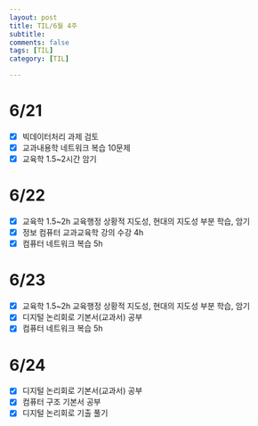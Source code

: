 ```yaml
---
layout: post
title: TIL/6월 4주
subtitle: 
comments: false
tags: [TIL]
category: [TIL]

---
```


# 6/21
- [x] 빅데이터처리 과제 검토
- [x] 교과내용학 네트워크 복습 10문제
- [x] 교육학 1.5~2시간 암기

# 6/22
- [x] 교육학 1.5~2h 교육행정 상황적 지도성, 현대의 지도성 부분 학습, 암기
- [x] 정보 컴퓨터 교과교육학 강의 수강 4h
- [x] 컴퓨터 네트워크 복습 5h

# 6/23
- [x] 교육학 1.5~2h 교육행정 상황적 지도성, 현대의 지도성 부분 학습, 암기
- [x] 디지털 논리회로 기본서(교과서) 공부
- [x] 컴퓨터 네트워크 복습 5h

# 6/24
- [x] 디지털 논리회로 기본서(교과서) 공부
- [x] 컴퓨터 구조 기본서 공부
- [x] 디지털 논리회로 기출 풀기 
